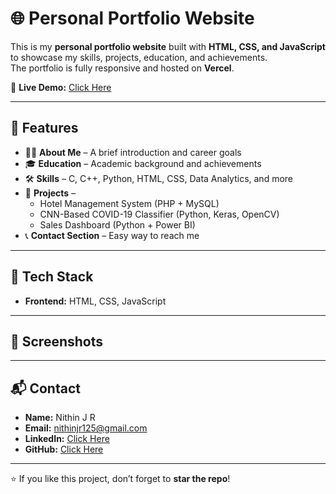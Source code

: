 # 🌐 Personal Portfolio Website

This is my **personal portfolio website** built with **HTML, CSS, and JavaScript** to showcase my skills, projects, education, and achievements.  
The portfolio is fully responsive and hosted on **Vercel**.

🔗 **Live Demo:** [Click Here](https://portfolio-nithinjr.vercel.app/)

---

## 📌 Features
- 🧑‍💻 **About Me** – A brief introduction and career goals  
- 🎓 **Education** – Academic background and achievements  
- 🛠 **Skills** – C, C++, Python, HTML, CSS, Data Analytics, and more  
- 📂 **Projects** –  
  - Hotel Management System (PHP + MySQL)  
  - CNN-Based COVID-19 Classifier (Python, Keras, OpenCV)  
  - Sales Dashboard (Python + Power BI)  
- 📞 **Contact Section** – Easy way to reach me  

---

## 🚀 Tech Stack
- **Frontend:** HTML, CSS, JavaScript   

---

## 📸 Screenshots  
  

---

## 📬 Contact
- **Name:** Nithin J R  
- **Email:** [nithinjr125@gmail.com](mailto:nithinjr125@gmail.com)  
- **LinkedIn:** [Click Here](https://www.linkedin.com/in/nithin-jr-19p2004)  
- **GitHub:** [Click Here](https://github.com/njr19)

---
⭐ If you like this project, don’t forget to **star the repo**!
